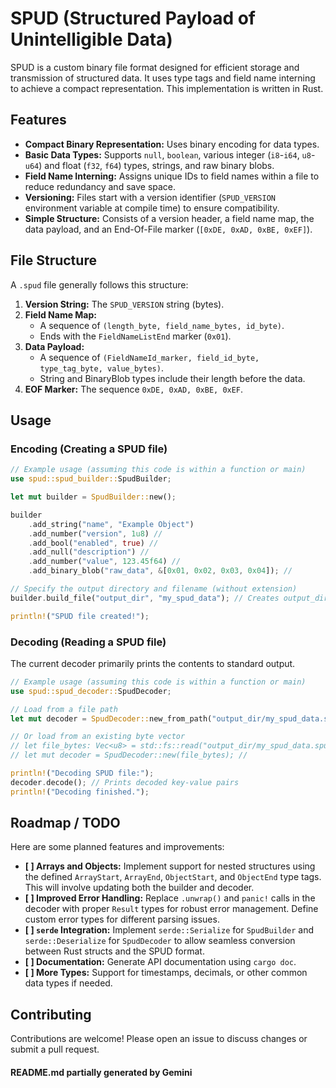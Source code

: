 
# SPUD (Structured Payload of Unintelligible Data)

SPUD is a custom binary file format designed for efficient storage and transmission of structured data. It uses type tags and field name interning to achieve a compact representation. This implementation is written in Rust.

## Features

* **Compact Binary Representation:** Uses binary encoding for data types.
* **Basic Data Types:** Supports `null`, `boolean`, various integer (`i8`-`i64`, `u8`-`u64`) and float (`f32`, `f64`) types, strings, and raw binary blobs.
* **Field Name Interning:** Assigns unique IDs to field names within a file to reduce redundancy and save space.
* **Versioning:** Files start with a version identifier (`SPUD_VERSION` environment variable at compile time) to ensure compatibility.
* **Simple Structure:** Consists of a version header, a field name map, the data payload, and an End-Of-File marker (`[0xDE, 0xAD, 0xBE, 0xEF]`).

## File Structure

A `.spud` file generally follows this structure:

1.  **Version String:** The `SPUD_VERSION` string (bytes).
2.  **Field Name Map:**
    * A sequence of `(length_byte, field_name_bytes, id_byte)`.
    * Ends with the `FieldNameListEnd` marker (`0x01`).
3.  **Data Payload:**
    * A sequence of `(FieldNameId_marker, field_id_byte, type_tag_byte, value_bytes)`.
    * String and BinaryBlob types include their length before the data.
4.  **EOF Marker:** The sequence `0xDE, 0xAD, 0xBE, 0xEF`.

## Usage

### Encoding (Creating a SPUD file)

```rust
// Example usage (assuming this code is within a function or main)
use spud::spud_builder::SpudBuilder;

let mut builder = SpudBuilder::new();

builder
    .add_string("name", "Example Object")
    .add_number("version", 1u8) //
    .add_bool("enabled", true) //
    .add_null("description") //
    .add_number("value", 123.45f64) //
    .add_binary_blob("raw_data", &[0x01, 0x02, 0x03, 0x04]); //

// Specify the output directory and filename (without extension)
builder.build_file("output_dir", "my_spud_data"); // Creates output_dir/my_spud_data.spud

println!("SPUD file created!");
```

### Decoding (Reading a SPUD file)

The current decoder primarily prints the contents to standard output.

```rust
// Example usage (assuming this code is within a function or main)
use spud::spud_decoder::SpudDecoder;

// Load from a file path
let mut decoder = SpudDecoder::new_from_path("output_dir/my_spud_data.spud"); //

// Or load from an existing byte vector
// let file_bytes: Vec<u8> = std::fs::read("output_dir/my_spud_data.spud").unwrap();
// let mut decoder = SpudDecoder::new(file_bytes); //

println!("Decoding SPUD file:");
decoder.decode(); // Prints decoded key-value pairs
println!("Decoding finished.");
```

## Roadmap / TODO

Here are some planned features and improvements:

* **[ ] Arrays and Objects:** Implement support for nested structures using the defined `ArrayStart`, `ArrayEnd`, `ObjectStart`, and `ObjectEnd` type tags. This will involve updating both the builder and decoder.
* **[ ] Improved Error Handling:** Replace `.unwrap()` and `panic!` calls in the decoder with proper `Result` types for robust error management. Define custom error types for different parsing issues.
* **[ ] `serde` Integration:** Implement `serde::Serialize` for `SpudBuilder` and `serde::Deserialize` for `SpudDecoder` to allow seamless conversion between Rust structs and the SPUD format.
* **[ ] Documentation:** Generate API documentation using `cargo doc`.
* **[ ] More Types:** Support for timestamps, decimals, or other common data types if needed.

## Contributing

Contributions are welcome! Please open an issue to discuss changes or submit a pull request.

#### README.md partially generated by Gemini